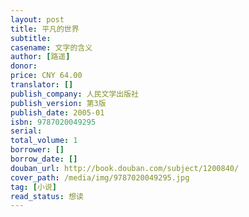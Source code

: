 ```yaml
---
layout: post
title: 平凡的世界
subtitle:
casename: 文字的含义
author: [路遥]
donor:
price: CNY 64.00
translator: []
publish_company: 人民文学出版社
publish_version: 第3版
publish_date: 2005-01
isbn: 9787020049295
serial:
total_volume: 1
borrower: []
borrow_date: []
douban_url: http://book.douban.com/subject/1200840/
cover_path: /media/img/9787020049295.jpg
tag: [小说]
read_status: 想读
---
```

